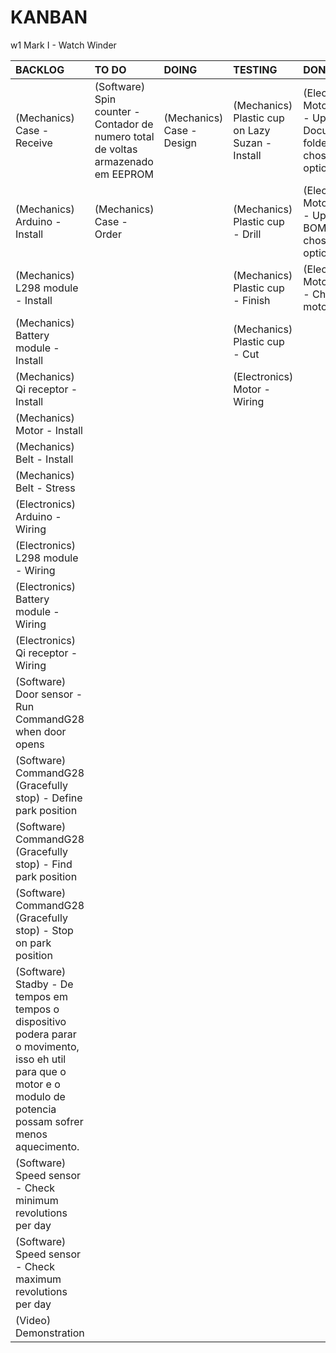 # KANBAN
w1 Mark I - Watch Winder

|**BACKLOG**                                                                                                                                                          |**TO DO**                                                                        |**DOING**                |**TESTING**                                    |**DONE**                                                               |
|:--------------------------------------------------------------------------------------------------------------------------------------------------------------------|:--------------------------------------------------------------------------------|:------------------------|:----------------------------------------------|:----------------------------------------------------------------------|
|(Mechanics) Case - Receive                                                                                                                                           |(Software) Spin counter - Contador de numero total de voltas armazenado em EEPROM|(Mechanics) Case - Design|(Mechanics) Plastic cup on Lazy Suzan - Install|(Electronics) Motor driver - Update Documents folder with chosen option|
|(Mechanics) Arduino - Install                                                                                                                                        |(Mechanics) Case - Order                                                         |                         |(Mechanics) Plastic cup - Drill                |(Electronics) Motor driver - Update BOM with chosen option             |
|(Mechanics) L298 module - Install                                                                                                                                    |                                                                                 |                         |(Mechanics) Plastic cup - Finish               |(Electronics) Motor driver - Choose motor driver                       |
|(Mechanics) Battery module - Install                                                                                                                                 |                                                                                 |                         |(Mechanics) Plastic cup - Cut                  |                                                                       |
|(Mechanics) Qi receptor - Install                                                                                                                                    |                                                                                 |                         |(Electronics) Motor - Wiring                   |                                                                       |
|(Mechanics) Motor - Install                                                                                                                                          |                                                                                 |                         |                                               |                                                                       |
|(Mechanics) Belt - Install                                                                                                                                           |                                                                                 |                         |                                               |                                                                       |
|(Mechanics) Belt - Stress                                                                                                                                            |                                                                                 |                         |                                               |                                                                       |
|(Electronics) Arduino - Wiring                                                                                                                                       |                                                                                 |                         |                                               |                                                                       |
|(Electronics) L298 module - Wiring                                                                                                                                   |                                                                                 |                         |                                               |                                                                       |
|(Electronics) Battery module - Wiring                                                                                                                                |                                                                                 |                         |                                               |                                                                       |
|(Electronics) Qi receptor - Wiring                                                                                                                                   |                                                                                 |                         |                                               |                                                                       |
|(Software) Door sensor - Run CommandG28 when door opens                                                                                                              |                                                                                 |                         |                                               |                                                                       |
|(Software) CommandG28 (Gracefully stop) - Define park position                                                                                                       |                                                                                 |                         |                                               |                                                                       |
|(Software) CommandG28 (Gracefully stop) - Find park position                                                                                                         |                                                                                 |                         |                                               |                                                                       |
|(Software) CommandG28 (Gracefully stop) - Stop on park position                                                                                                      |                                                                                 |                         |                                               |                                                                       |
|(Software) Stadby - De tempos em tempos o dispositivo podera parar o movimento, isso eh util para que o motor e o modulo de potencia possam sofrer menos aquecimento.|                                                                                 |                         |                                               |                                                                       |
|(Software) Speed sensor - Check minimum revolutions per day                                                                                                          |                                                                                 |                         |                                               |                                                                       |
|(Software) Speed sensor - Check maximum revolutions per day                                                                                                          |                                                                                 |                         |                                               |                                                                       |
|(Video) Demonstration                                                                                                                                                |                                                                                 |                         |                                               |                                                                       |

